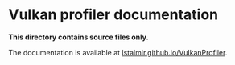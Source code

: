 # Vulkan profiler documentation

**This directory contains source files only.**

The documentation is available at [lstalmir.github.io/VulkanProfiler](https://lstalmir.github.io/VulkanProfiler).
